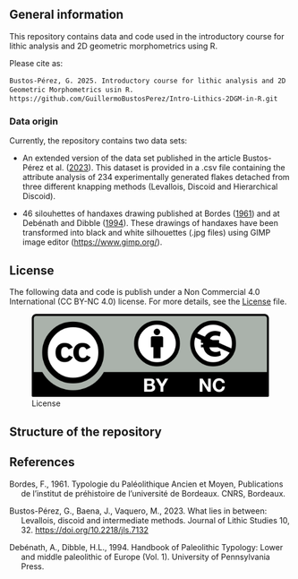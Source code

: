 ## **General information**

This repository contains data and code used in the introductory course
for lithic analysis and 2D geometric morphometrics using R.

Please cite as:

    Bustos-Pérez, G. 2025. Introductory course for lithic analysis and 2D Geometric Morphometrics usin R. https://github.com/GuillermoBustosPerez/Intro-Lithics-2DGM-in-R.git

### **Data origin**

Currently, the repository contains two data sets:

- An extended version of the data set published in the article
  Bustos-Pérez et al. ([2023](#ref-bustos-perezWhatLiesLevallois2023)).
  This dataset is provided in a .csv file containing the attribute
  analysis of 234 experimentally generated flakes detached from three
  different knapping methods (Levallois, Discoid and Hierarchical
  Discoid).

- 46 silouhettes of handaxes drawing published at Bordes
  ([1961](#ref-bordesTypologiePaleolithiqueAncien1961)) and at Debénath
  and Dibble ([1994](#ref-debenathHandbookPaleolithicTypology1994)).
  These drawings of handaxes have been transformed into black and white
  silhouettes (.jpg files) using GIMP image editor
  (<https://www.gimp.org/>).

## **License**

The following data and code is publish under a Non Commercial 4.0
International (CC BY-NC 4.0) license. For more details, see the
[License](License.md) file.

<figure>
<img src="License.png" alt="License" />
<figcaption aria-hidden="true">License</figcaption>
</figure>

## **Structure of the repository**

## **References**

<div id="refs" class="references csl-bib-body hanging-indent"
entry-spacing="0">

<div id="ref-bordesTypologiePaleolithiqueAncien1961" class="csl-entry">

Bordes, F., 1961. Typologie du
<span class="nocase">Pal<span class="nocase">é</span>olithique
Ancien</span> et Moyen, Publications de l’institut de préhistoire de
l’université de Bordeaux. CNRS, Bordeaux.

</div>

<div id="ref-bustos-perezWhatLiesLevallois2023" class="csl-entry">

Bustos-Pérez, G., Baena, J., Vaquero, M., 2023. What lies in between:
Levallois, discoid and intermediate methods. Journal of Lithic Studies
10, 32. <https://doi.org/10.2218/jls.7132>

</div>

<div id="ref-debenathHandbookPaleolithicTypology1994" class="csl-entry">

Debénath, A., Dibble, H.L., 1994. Handbook of Paleolithic Typology:
Lower and middle paleolithic of Europe (Vol. 1). University of
Pennsylvania Press.

</div>

</div>
